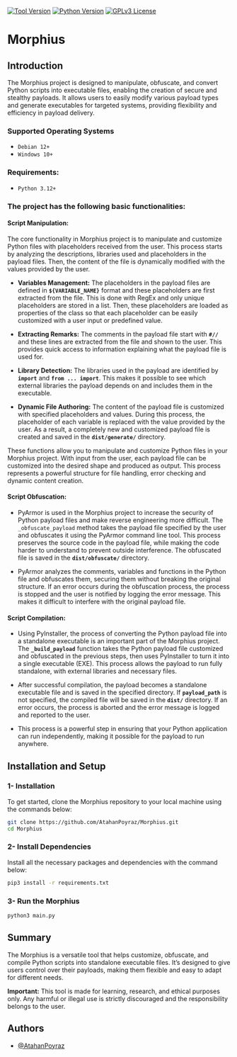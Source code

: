 [![Tool Version](https://img.shields.io/badge/Tool%20Version-1.0.0-green.svg)](https://github.com/AtahanPoyraz/Morphius) [![Python Version](https://img.shields.io/badge/Python-3.12%2B-yellow.svg)](https://www.python.org/) [![GPLv3 License](https://img.shields.io/badge/License-GPL%20v3-blue.svg)](https://opensource.org/license/gpl-3-0)

# **Morphius**
## **Introduction**
The Morphius project is designed to manipulate, obfuscate, and convert Python scripts into executable files, enabling the creation of secure and stealthy payloads. It allows users to easily modify various payload types and generate executables for targeted systems, providing flexibility and efficiency in payload delivery.

### **Supported Operating Systems**
* `Debian 12+`
* `Windows 10+`

### **Requirements:**
* `Python 3.12+`

### **The project has the following basic functionalities:**
#### __Script Manipulation:__
The core functionality in Morphius project is to manipulate and customize Python files with placeholders received from the user. This process starts by analyzing the descriptions, libraries used and placeholders in the payload files. Then, the content of the file is dynamically modified with the values provided by the user.

* __Variables Management:__ The placeholders in the payload files are defined in **`${VARIABLE_NAME}`** format and these placeholders are first extracted from the file. This is done with RegEx and only unique placeholders are stored in a list. Then, these placeholders are loaded as properties of the class so that each placeholder can be easily customized with a user input or predefined value.

* __Extracting Remarks:__ The comments in the payload file start with **`#//`** and these lines are extracted from the file and shown to the user. This provides quick access to information explaining what the payload file is used for.

* __Library Detection:__ The libraries used in the payload are identified by **`import`** and **`from ... import`**. This makes it possible to see which external libraries the payload depends on and includes them in the executable.

* __Dynamic File Authoring:__ The content of the payload file is customized with specified placeholders and values. During this process, the placeholder of each variable is replaced with the value provided by the user. As a result, a completely new and customized payload file is created and saved in the **`dist/generate/`** directory.

These functions allow you to manipulate and customize Python files in your Morphius project. With input from the user, each payload file can be customized into the desired shape and produced as output. This process represents a powerful structure for file handling, error checking and dynamic content creation.

#### __Script Obfuscation:__
* PyArmor is used in the Morphius project to increase the security of Python payload files and make reverse engineering more difficult. The `_obfuscate_payload` method takes the payload file specified by the user and obfuscates it using the PyArmor command line tool. This process preserves the source code in the payload file, while making the code harder to understand to prevent outside interference. The obfuscated file is saved in the **`dist/obfuscate/`** directory.

* PyArmor analyzes the comments, variables and functions in the Python file and obfuscates them, securing them without breaking the original structure. If an error occurs during the obfuscation process, the process is stopped and the user is notified by logging the error message. This makes it difficult to interfere with the original payload file.

#### __Script Compilation:__
* Using PyInstaller, the process of converting the Python payload file into a standalone executable is an important part of the Morphius project. The **`_build_payload`** function takes the Python payload file customized and obfuscated in the previous steps, then uses PyInstaller to turn it into a single executable (EXE). This process allows the payload to run fully standalone, with external libraries and necessary files.

* After successful compilation, the payload becomes a standalone executable file and is saved in the specified directory. If **`payload_path`** is not specified, the compiled file will be saved in the **`dist/`** directory. If an error occurs, the process is aborted and the error message is logged and reported to the user.

* This process is a powerful step in ensuring that your Python application can run independently, making it possible for the payload to run anywhere.

## Installation and Setup
### **1- Installation**
To get started, clone the Morphius repository to your local machine using the commands below:
```bash
git clone https://github.com/AtahanPoyraz/Morphius.git
cd Morphius
```

### **2- Install Dependencies**
Install all the necessary packages and dependencies with the command below:
```bash
pip3 install -r requirements.txt
```

### **3- Run the Morphius**
```bash
python3 main.py
```

## **Summary**
The Morphius is a versatile tool that helps customize, obfuscate, and compile Python scripts into standalone executable files. It’s designed to give users control over their payloads, making them flexible and easy to adapt for different needs.

__Important:__ This tool is made for learning, research, and ethical purposes only. Any harmful or illegal use is strictly discouraged and the responsibility belongs to the user.


## **Authors**

- [@AtahanPoyraz](https://github.com/AtahanPoyraz)
